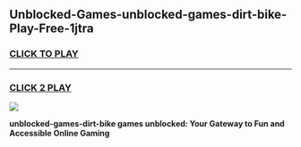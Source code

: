 
## Unblocked-Games-unblocked-games-dirt-bike-Play-Free-1jtra
<h3>
<a href="https://premium76.site?title=unblocked-games-dirt-bike&ref=22A">CLICK TO PLAY</a></h3>
<hr>

<h3>
<a href="https://premium76.site?title=unblocked-games-dirt-bike&ref=22A">CLICK 2 PLAY</a>
  
</h3>

<a href="https://premium76.site?title=unblocked-games-dirt-bike&ref=22A"><img src="https://clearcache.store/games.png"></a>


**unblocked-games-dirt-bike games unblocked: Your Gateway to Fun and Accessible Online Gaming**
